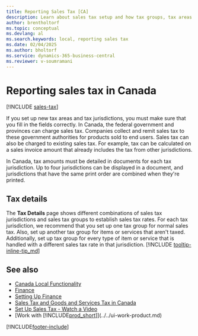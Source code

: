 ```yaml
---
title: Reporting Sales Tax [CA]
description: Learn about sales tax setup and how tax groups, tax areas (states, counties, cities, and localities), tax jurisdictions, and tax details work in Canada.
author: brentholtorf
ms.topic: conceptual
ms.devlang: al
ms.search.keywords: local, reporting sales tax
ms.date: 02/04/2025
ms.author: bholtorf
ms.service: dynamics-365-business-central
ms.reviewer: v-soumramani
---
```


# Reporting sales tax in Canada

[!INCLUDE [sales-tax](../includes/CAMXUS/sales-tax-setup.md)]

If you set up new tax areas and tax jurisdictions, you must make sure that you fill in the fields correctly. In Canada, the federal government and provinces can charge sales tax. Companies collect and remit sales tax to these government authorities for products sold to end users. Sales tax can also be charged to existing sales tax. For example, tax can be calculated on a sales invoice amount that already includes the tax from other jurisdictions.  

In Canada, tax amounts must be detailed in documents for each tax jurisdiction. Up to four jurisdictions can be displayed in a document, and jurisdictions that have the same print order are combined when they're printed.  

## Tax details

The **Tax Details** page shows different combinations of sales tax jurisdictions and sales tax groups to establish sales tax rates. For each tax jurisdiction, we recommend that you set up one tax group for normal sales tax. Also, set up another tax group for items or services that aren't taxed. Additionally, set up tax group for every type of item or service that is handled with a different sales tax rate in that jurisdiction. [!INCLUDE [tooltip-inline-tip_md](../../includes/tooltip-inline-tip_md.md)]  

<!--COMMENTING OUT DUE TO ISSUE #535: In Canada, when you sell to a customer at a location where you do not have a *situs*—or a legal location in that state—you do not collect sales tax. For locations in which you do not have a situs, ensure that both the **Tax Below Minimum** and **Tax Above Maximum** fields are 0.00.  -->

## See also

- [Canada Local Functionality](canada-local-functionality.md)  
- [Finance](../../finance.md)  
- [Setting Up Finance](../../finance-setup-finance.md)  
- [Sales Tax and Goods and Services Tax in Canada](sales-tax-goods-services.md)  
- [Set Up Sales Tax - Watch a Video](https://www.youtube.com/watch?v=qMs4BoSytN8&index=13&list=PLcakwueIHoT8K1m148oMqo7amR2a7Bz-8)  
- [Work with [!INCLUDE[prod_short](../../includes/prod_short.md)]](../../ui-work-product.md)  

[!INCLUDE[footer-include](../../includes/footer-banner.md)]
